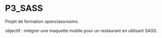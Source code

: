 # P3_SASS
Projet de formation openclassrooms.

objectif : intégrer une maquette mobile pour un restaurant en utilisant SASS.
